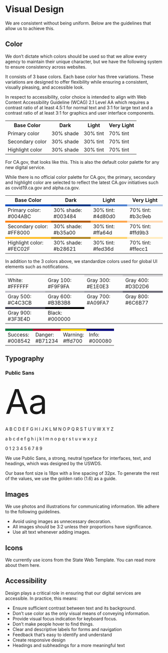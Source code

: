 # Visual Design

We are consistent without being uniform. Below are the guidelines that allow us to achieve this.

## Color

We don’t dictate which colors should be used so that we allow every agency to maintain their unique character, but we have the following system to ensure  consistency across websites. 

It consists of 3 base colors. Each base color has three variations. These variations are designed to offer flexibility while ensuring a consistent, visually pleasing, and accessible look.

In respect to accessibility, color choice is intended to align with Web Content Accessibility Guideline (WCAG) 2.1 Level AA which requires a contrast ratio of at least 4.5:1 for normal text and 3:1 for large text and a  contrast ratio of at least 3:1 for graphics and user interface components.

<span class="cagov-table">
  <table width="100%">
    <tr>
      <th>Base Color</th><th>Dark</th><th>Light</th><th>Very Light</th>
    </tr>
    <tr>
      <td>Primary color</td><td>30% shade</td><td>30% tint</td><td>70% tint</td>
    </tr>
    <tr>
      <td>Secondary color</td><td>30% shade</td><td>30% tint</td><td>70% tint</td>
    </tr>
    <tr>
      <td>Highlight color</td><td>30% shade</td><td>30% tint</td><td>70% tint</td>
    </tr>
  </table>
</span>

For CA.gov, that looks like this. This is also the default color palette for any new digital service.

While there is no official color palette for CA.gov, the primary, secondary and highlight color are selected to reflect the latest CA.gov initiatives such as covid19.ca.gov and alpha.ca.gov. 

<span class="cagov-table">
  <table>
    <tr>
      <th>Base Color</th><th>Dark</th><th>Light</th><th>Very Light</th>
    </tr>
    <tr class="bgcolor-chips">
      <td style="background-color: #004ABC;"></td><td style="background-color: #003484;"></td><td style="background-color: #4d80d0;"></td><td style="background-color: #b3c9eb;"></td>
    </tr>
    <tr>
      <td>Primary color: #004ABC</td><td>30% shade: #003484</td><td>30% tint: #4d80d0</td><td>70% tint: #b3c9eb</td>
    </tr>
    <tr class="bgcolor-chips">
      <td style="background-color: #FF8000;"></td><td style="background-color: #b35a00;"></td><td style="background-color: #ffa64d;"></td><td style="background-color: #ffd9b3;"></td>
    </tr>
    <tr>
      <td>Secondary color: #FF8000</td><td>30% shade: #b35a00</td><td>30% tint: #ffa64d</td><td>70% tint: #ffd9b3</td>
    </tr>
    <tr class="bgcolor-chips">
      <td style="background-color: #FEC02F;"></td><td style="background-color: #b28621;"></td><td style="background-color: #fed36d;"></td><td style="background-color: #ffecc1;"></td>
    </tr>
    <tr>
      <td>Highlight color: #FEC02F</td><td>30% shade: #b28621</td><td>30% tint: #fed36d</td><td>70% tint: #ffecc1</td>
    </tr>
  </table>
</span>

In addition to the 3 colors above, we standardize colors used for global UI elements such as notifications.

<span class="cagov-table">
  <table class="partial-borders">
    <tr class="bgcolor-chips">
      <td style="background-color: #FFFFFF;"></td><td style="background-color: #F9F9FA;"></td><td style="background-color: #E1E0E3;"></td><td style="background-color: #D3D2D6;"></td>
    </tr>
    <tr>
      <td>White:<br>#FFFFFF</td><td>Gray 100: #F9F9FA</td><td>Gray 300: #E1E0E3</td><td>Gray 400: #D3D2D6</td>
    </tr>
    <tr class="bgcolor-chips">
      <td style="background-color: #C4C3CB;"></td><td style="background-color: #B3B3B8;"></td><td style="background-color: #A09FA7;"></td><td style="background-color: #6C6B77;"></td>
    </tr>
    <tr>
      <td>Gray 500: #C4C3CB</td><td>Gray 600: #B3B3B8</td><td>Gray 700: #A09FA7</td><td>Gray 800: #6C6B77</td>
    </tr>
    <tr class="bgcolor-chips">
      <td style="background-color: #3F3E4D;"></td><td style="background-color: #000000;"></td>
    </tr>
    <tr>
      <td>Gray 900: #3F3E4D</td><td>Black:<br>#000000</td>
    </tr>
  </table>
</span>

<span class="cagov-table">
  <table>
    <tr class="bgcolor-chips">
      <td style="background-color: #008542;"></td><td style="background-color: #B71234;"></td><td style="background-color: #ffd700;"></td><td style="background-color: #000080;"></td>
    </tr>
    <tr>
      <td>Success:<br>#008542</td><td>Danger:<br>#B71234</td><td>Warning:<br>#ffd700</td><td>Info:<br>#000080</td>
    </tr>
  </table>
</span>

## Typography

### Public Sans

<div class="font-demo">
  <div style="font-size: 6.75rem;">Aa</div>
  <p>A B C D E F G H I J K L M N O P Q R S T U V W X Y Z</p>
  <p>a b c d e f g h i j k l m n o p q r s t u v w x y z</p>
  <p>0 1 2 3 4 5 6 7 8 9</p>
</div>

We use Public Sans, a strong, neutral typeface for interfaces, text, and headings, which was designed by the USWDS.

Our base font size is 18px with a line spacing of 32px. To generate the rest of the values, we use the golden ratio (1.6) as a guide.

## Images

We use photos and illustrations for communicating information. We adhere to the following guidelines.
- Avoid using images as unnecessary decoration.
- All images should be 3:2 unless their proportions have significance. 
- Use alt text whenever adding images.

## Icons

We currently use icons from the State Web Template. You can read more about them here.

## Accessibility

Design plays a critical role in ensuring that our digital services are accessible. In practice, this means:
- Ensure sufficient contrast between text and its background.
- Don’t use color as the only visual means of conveying information.
- Provide visual focus indication for keyboard focus.
- Don’t make people hover to find things.
- Clear and descriptive labels for forms and navigation
- Feedback that’s easy to identify and understand 
- Create responsive design
- Headings and subheadings for a more meaningful text